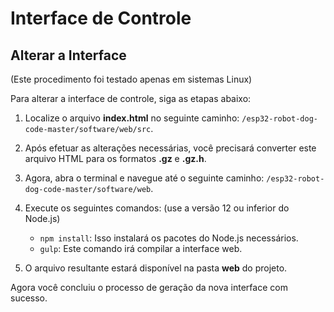 # Interface de Controle

## Alterar a Interface
(Este procedimento foi testado apenas em sistemas Linux)

Para alterar a interface de controle, siga as etapas abaixo:

1. Localize o arquivo **index.html** no seguinte caminho: `/esp32-robot-dog-code-master/software/web/src`.

2. Após efetuar as alterações necessárias, você precisará converter este arquivo HTML para os formatos **.gz** e **.gz.h**.

3. Agora, abra o terminal e navegue até o seguinte caminho: `/esp32-robot-dog-code-master/software/web`.

4. Execute os seguintes comandos:
   (use a versão 12 ou inferior do Node.js)
   - `npm install`: Isso instalará os pacotes do Node.js necessários.
   - `gulp`: Este comando irá compilar a interface web.

5. O arquivo resultante estará disponível na pasta **web** do projeto.

Agora você concluiu o processo de geração da nova interface com sucesso.
